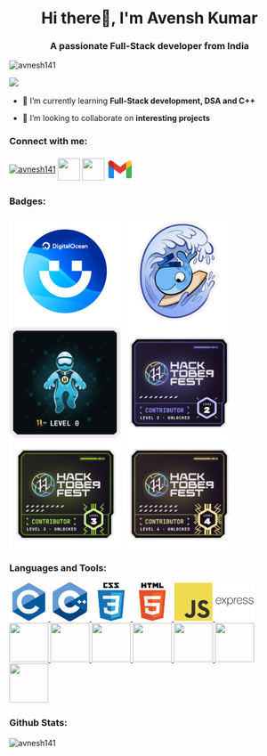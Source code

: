 <h1 align="center">Hi there👋, I'm Avensh Kumar</h1>
<h3 align="center">A passionate Full-Stack developer from India</h3>
<p align="left"> <img src="https://komarev.com/ghpvc/?username=avnesh141&label=Profile%20views&color=0e75b6&style=flat" alt="avnesh141" /> </p>
<a href="https://github.com/DenverCoder1/readme-typing-svg">
  <img src="https://readme-typing-svg.herokuapp.com?&font=IBM+Plex+Sans&color=00FF00&size=20&lines=Good+to+see+you+here!;Welcome+to+my+profile" />
</a>

- 🌱 I’m currently learning **Full-Stack development, DSA and C++**

- 👯 I’m looking to collaborate on **interesting projects**

<h3 align="left">Connect with me:</h3>
<p align="left">
<a href="https://codeforces.com/profile/avnesh" target="blank"><img align="center" src="https://raw.githubusercontent.com/rahuldkjain/github-profile-readme-generator/master/src/images/icons/Social/codeforces.svg" alt="avnesh141" height="40" width="40" /></a>
  <a href="https://www.linkedin.com/in/avnesh-kumar/"><img align="center" height="40px" width="40px" src="https://cdn.jsdelivr.net/gh/devicons/devicon/icons/linkedin/linkedin-original.svg"></a> 
  <a href="https://www.instagram.com/avnesh141"><img align="center" height="40" width="40" src="https://raw.githubusercontent.com/rahuldkjain/github-profile-readme-generator/master/src/images/icons/Social/instagram.svg"></a> 
  <a href="mailto:avnesh.kumar.ece21@itbhu.ac.in"><img align="center" src="https://raw.githubusercontent.com/avnesh141/Notes-Site/master/client/src/Components/icons8-gmail-48.png"></a>
</p>
<h3 align="left">Badges:</h3>
<p>
  <img height="200" width="200" align="center" src="https://github.com/avnesh141/avnesh141/blob/337dd18fa6c8bc8edcd0690079ae5de62ed659a7/digital-ocean.webp">
  <img height="200" width="200" align="center" src="https://github.com/avnesh141/avnesh141/blob/337dd18fa6c8bc8edcd0690079ae5de62ed659a7/surfer-moby.png">
  <img height="200" width="200" align="center" src="https://github.com/avnesh141/avnesh141/blob/337dd18fa6c8bc8edcd0690079ae5de62ed659a7/hacktoberfest-reg.webp">
  <img height="200" width="200" align="center" src="https://github.com/avnesh141/avnesh141/blob/337dd18fa6c8bc8edcd0690079ae5de62ed659a7/hacktoberfest-2.png">
  <img height="200" width="200" align="center" src="https://github.com/avnesh141/avnesh141/blob/337dd18fa6c8bc8edcd0690079ae5de62ed659a7/hacktoberfest-3.png">
  <img height="200" width="200" align="center" src="https://github.com/avnesh141/avnesh141/blob/337dd18fa6c8bc8edcd0690079ae5de62ed659a7/hacktoberfest-4.png">
</p>

<h3 align="left">Languages and Tools:</h3>
<p align="left">
  <a href="https://www.cprogramming.com/" target="_blank" rel="noreferrer"> <img src="https://raw.githubusercontent.com/devicons/devicon/master/icons/c/c-original.svg" alt="c" width="70" height="70"/> </a> 
  <a href="https://www.w3schools.com/cpp/" target="_blank" rel="noreferrer"> <img src="https://raw.githubusercontent.com/devicons/devicon/master/icons/cplusplus/cplusplus-original.svg" alt="cplusplus" width="70" height="70"/> </a> 
  <a href="https://www.w3schools.com/css/" target="_blank" rel="noreferrer"> <img src="https://raw.githubusercontent.com/devicons/devicon/master/icons/css3/css3-original-wordmark.svg" alt="css3" width="70" height="70"/> </a>  
  <a href="https://www.w3.org/html/" target="_blank" rel="noreferrer"> <img src="https://raw.githubusercontent.com/devicons/devicon/master/icons/html5/html5-original-wordmark.svg" alt="html5" width="70" height="70"/> </a> 
  <a href="https://developer.mozilla.org/en-US/docs/Web/JavaScript" target="_blank" rel="noreferrer"> <img src="https://raw.githubusercontent.com/devicons/devicon/master/icons/javascript/javascript-original.svg" alt="javascript" width="70" height="70"/> </a> 
  <a href="https://expressjs.com" target="_blank" rel="noreferrer"> <img src="https://raw.githubusercontent.com/devicons/devicon/master/icons/express/express-original-wordmark.svg" alt="express" width="70" height="70"/> </a>
  <a href="https://aws.amazon.com/" target="_blank" rel="noreferrer">  <img height="70px" width="70px" src="https://cdn.jsdelivr.net/gh/devicons/devicon/icons/amazonwebservices/amazonwebservices-original.svg" />  
 </a>
  <a href="https://nodejs.org/en" target="_blank" rel="noreferrer">  <img height="70px" width="70px" src="https://cdn.jsdelivr.net/gh/devicons/devicon/icons/nodejs/nodejs-plain-wordmark.svg" />  
 </a>
  <a href="https://www.mongodb.com/" target="_blank" rel="noreferrer">  <img height="70px" width="70px" src="https://cdn.jsdelivr.net/gh/devicons/devicon/icons/mongodb/mongodb-plain-wordmark.svg" />  
 </a>
  <a href="https://react.dev/" target="_blank" rel="noreferrer">  <img height="70px" width="70px" src="https://cdn.jsdelivr.net/gh/devicons/devicon/icons/react/react-original.svg" />  
 </a>
  <a href="https://git-scm.com/" target="_blank" rel="noreferrer">  <img height="70px" width="70px" src="https://cdn.jsdelivr.net/gh/devicons/devicon/icons/git/git-original.svg" />  
 </a>
  <a href="https://www.npmjs.com/" target="_blank" rel="noreferrer">  <img height="70px" width="70px" src="https://cdn.jsdelivr.net/gh/devicons/devicon/icons/npm/npm-original-wordmark.svg" />  
 </a>
  <a href="https://www.mysql.com/" target="_blank" rel="noreferrer">  <img height="70px" width="70px" src="https://cdn.jsdelivr.net/gh/devicons/devicon/icons/mysql/mysql-plain-wordmark.svg" />  
 </a>
 </p>
 
<h3 align="left">Github Stats:</h3>
<p><img align="center" src="https://github-readme-streak-stats.herokuapp.com/?user=avnesh141&theme=dark"" alt="avnesh141" /></p>
<!--
**avnesh141/avnesh141** is a ✨ _special_ ✨ repository because its `README.md` (this file) appears on your GitHub profile.

Here are some ideas to get you started:
                                                      
- 🔭 I’m currently working on ...
- 🌱 I’m currently learning ...
- 👯 I’m looking to collaborate on ...
- 🤔 I’m looking for help with ...
- 💬 Ask me about ...
- 📫 How to reach me: ...
- 😄 Pronouns: ...
- ⚡ Fun fact: ...
-->
